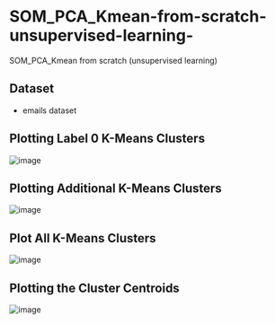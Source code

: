 # SOM_PCA_Kmean-from-scratch-unsupervised-learning-
SOM_PCA_Kmean from scratch (unsupervised learning) 
## Dataset 
- emails dataset
## Plotting Label 0 K-Means Clusters

![image](https://user-images.githubusercontent.com/63863517/230383197-c279e964-a85a-42bf-b089-c5883200365d.png)

## Plotting Additional K-Means Clusters

![image](https://user-images.githubusercontent.com/63863517/230383325-2f56d93c-0838-44f3-8cda-21d34f3cf056.png)

## Plot All K-Means Clusters

![image](https://user-images.githubusercontent.com/63863517/230383414-9b0ca226-f846-46ff-b27c-c557d4cc441f.png)

## Plotting the Cluster Centroids

![image](https://user-images.githubusercontent.com/63863517/230383540-32815b26-1591-4f95-aa18-e04644109db0.png)





